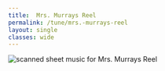 ```yaml
---
title:  Mrs. Murrays Reel
permalink: /tune/mrs.-murrays-reel
layout: single
classes: wide
---
```


<img src="/tune/scan/mrs.-murrays-reel.jpg" alt="scanned sheet music for Mrs. Murrays Reel">

